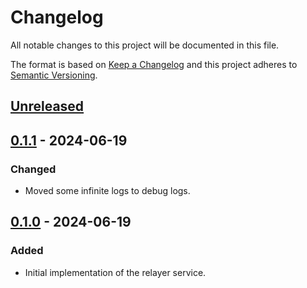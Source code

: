 # Changelog
All notable changes to this project will be documented in this file.

The format is based on [Keep a Changelog](https://keepachangelog.com/en/1.0.0/)
and this project adheres to [Semantic Versioning](https://semver.org/spec/v2.0.0.html).

## [Unreleased]

## [0.1.1] - 2024-06-19
### Changed
- Moved some infinite logs to debug logs.

## [0.1.0] - 2024-06-19
### Added
- Initial implementation of the relayer service.


[Unreleased]: https://github.com/Catalyze-Software/relayer/compare/v0.1.1...HEAD
[0.1.1]: https://github.com/Catalyze-Software/relayer/compare/v0.1.0...v0.1.1
[0.1.0]: https://github.com/Catalyze-Software/relayer/releases/tag/v0.1.0
